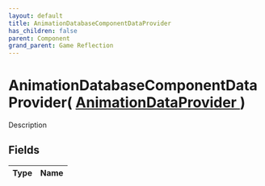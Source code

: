 ```yaml
---
layout: default
title: AnimationDatabaseComponentDataProvider
has_children: false
parent: Component
grand_parent: Game Reflection
---
```

# AnimationDatabaseComponentDataProvider( [ AnimationDataProvider ](/riftbreaker-wiki/docs/game-reflection/components/animation_data_provider/) )
Description 

## Fields

| Type | Name |
|:----------|:--------------|

